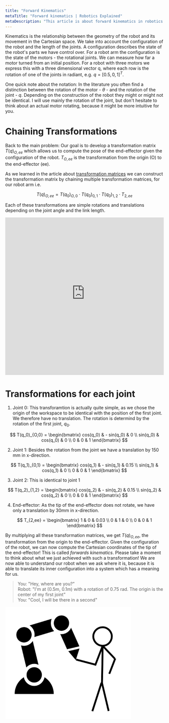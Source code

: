 ```yaml
---
title: "Forward Kinematics"
metaTitle: "Forward kinematics | Robotics Explained"
metaDescription: "This article is about forward kinematics in robotics."
---
```


Kinematics is the relationship between the geometry of the robot and its movement in the Cartesian space. We take into account the configuration of the robot and the length of the joints. A configuration describes the state of the robot's parts we have control over. For a robot arm the configuration is the state of the motors - the rotational joints. We can measure how far a motor turned from an initial position. For a robot with three motors we express this with a three dimensional vector q, where each row is the rotation of one of the joints in radiant, e.g. $q = [0.5,0,1]^T$.

One quick note about the notation: In the literature you often find a distinction between the rotation of the motor - $\theta$ - and the rotation of the joint - $q$. Depending on the construction of the robot they might or might not be identical. I will use mainly the rotation of the joint, but don't hesitate to think about an actual motor rotating, because it might be more intuitive for you.

# Chaining Transformations

Back to the main problem: Our goal is to develop a transformation matrix $T(q)_{O,ee}$ which allows us to compute the pose of the end-effector given the configuration of the robot. $T_{O,ee}$ is the transformation from the origin (O) to the end-effector (ee).

As we learned in the article about [transformation matrices](/transformation) we can construct the transformation matrix by chaining multiple transformation matrices, for our robot arm i.e.

$$T(q)_{O,ee} = T(q_0)_{O,0} \cdot T(q_0)_{0,1} \cdot T(q_0)_{1,2} \cdot T_{2,ee}$$

Each of these transformations are simple rotations and translations depending on the joint angle and the link length.

<iframe src="https://condescending-yonath-40074b.netlify.app" title="Robot Kinematics" width="100%" height="500" frameborder="0"></iframe>

# Transformations for each joint

1. Joint 0: This transforamtion is actually quite simple, as we chose the origin of the workspace to be identical with the position of the first joint. We therefore have no translation. The rotation is determind by the rotation of the first joint, $q_0$.

$$
T(q_0)_{O,0}
= \begin{bmatrix}
cos(q_0) & - sin(q_0) & 0 \\
sin(q_0) & cos(q_0) & 0 \\
0 & 0 & 1
\end{bmatrix}
$$

2. Joint 1: Besides the rotation from the joint we have a translation by 150 mm in x-direction.

$$
T(q_1)_{0,1}
= \begin{bmatrix}
cos(q_1) & - sin(q_1) & 0.15 \\
sin(q_1) & cos(q_1) & 0 \\
0 & 0 & 1
\end{bmatrix}
$$

3. Joint 2: This is identical to joint 1

$$
T(q_2)_{1,2}
= \begin{bmatrix}
cos(q_2) & - sin(q_2) & 0.15 \\
sin(q_2) & cos(q_2) & 0 \\
0 & 0 & 1
\end{bmatrix}
$$

4. End-effector: As the tip of the end-effector does not rotate, we have only a translation by 30mm in x-direction.

$$
T_{2,ee}
= \begin{bmatrix}
1 & 0 & 0.03 \\
0 & 1 & 0 \\
0 & 0 & 1
\end{bmatrix}
$$

By multiplying all these transformation matrices, we get $T(q)_{O,ee}$, the transformation from the origin to the end-effector.
Given the configuration of the robot, we can now compute the Cartesian coordinates of the tip of the end-effector! This is called *forwards kinematics*. Please take a moment to think about what we just achieved with such a transformation! We are now able to understand our robot when we ask where it is, because it is able to translate its inner configuration into a system which has a meaning for us.

>You: "Hey, where are you?"  
>Robot: "I'm at (0.5m, 0.1m) with a rotation of 0.75 rad. The origin is the center of my first joint"  
>You: "Cool, I will be there in a second"

![touch](../images/kinematics/touch.png "Touch")
